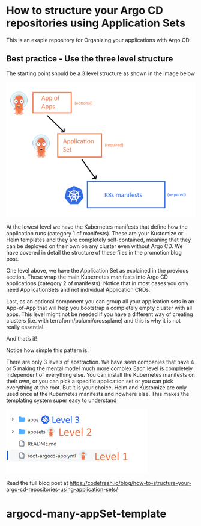 # How to structure your Argo CD repositories using Application Sets

This is an exaple repository for Organizing your applications with Argo CD.

## Best practice - Use the three level structure

The starting point should be a 3 level structure as shown in the image below

![structure](docs/hierarchy-of-manifests.png)

At the lowest level we have the Kubernetes manifests that define how the application runs (category 1 of manifests). These are your Kustomize or Helm templates and they are completely self-contained, meaning that they can be deployed on their own on any cluster even without Argo CD. We have covered in detail the structure of these files in the promotion blog post. 

One level above, we have the Application Set as explained in the previous section. These wrap the main Kubernetes manifests into Argo CD applications (category 2 of manifests). Notice that in most cases you only need ApplicationSets and not individual Application CRDs.

Last, as an optional component you can group all your application sets in an App-of-App that will help you bootstrap a completely empty cluster with all apps. This level might not be needed if you have a different way of creating clusters (i.e. with terraform/pulumi/crossplane) and this is why it is not really essential.

And that’s it!

Notice how simple this pattern is:

There are only 3 levels of abstraction. We have seen companies that have 4 or 5 making the mental model much more complex
Each level is completely independent of everything else. You can install the Kubernetes manifests on their own, or you can pick a specific application set or you can pick everything at the root. But it is your choice.
Helm and Kustomize are only used once at the Kubernetes manifests and nowhere else. This makes the templating system super easy to understand

![folders](docs/levels.png)

Read the full blog post at https://codefresh.io/blog/how-to-structure-your-argo-cd-repositories-using-application-sets/


# argocd-many-appSet-template
